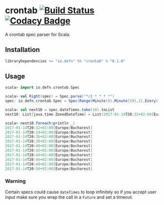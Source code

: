 # crontab [![Build Status](https://travis-ci.org/Bogdanp/crontab.svg?branch=master)](https://travis-ci.org/Bogdanp/crontab) [![Codacy Badge](https://api.codacy.com/project/badge/Grade/0b04a1e33c1d4e4e95b794222c1a4020)](https://www.codacy.com/app/bogdan/crontab?utm_source=github.com&amp;utm_medium=referral&amp;utm_content=Bogdanp/crontab&amp;utm_campaign=Badge_Grade)

A crontab spec parser for Scala.

## Installation

``` scala
libraryDependencies += "io.defn" %% "crontab" % "0.1.0"
```

## Usage

``` scala
scala> import io.defn.crontab.Spec

scala> val Right(spec) = Spec.parse("*/2 * * * *")
spec: io.defn.crontab.Spec = Spec(Range(Minute(0),Minute(59),2),Every(),Every(),Every(),Every())

scala> val next10 = spec.dateTimes.take(10).toList
next10: List[java.time.ZonedDateTime] = List(2017-01-14T20:32+02:00[Europe/Bucharest], 2017-01-14T20:34+02:00[Europe/Bucharest], 2017-01-14T20:36+02:00[Europe/Bucharest], 2017-01-14T20:38+02:00[Europe/Bucharest], 2017-01-14T20:40+02:00[Europe/Bucharest], 2017-01-14T20:42+02:00[Europe/Bucharest], 2017-01-14T20:44+02:00[Europe/Bucharest], 2017-01-14T20:46+02:00[Europe/Bucharest], 2017-01-14T20:48+02:00[Europe/Bucharest], 2017-01-14T20:50+02:00[Europe/Bucharest])

scala> next10.foreach(println _)
2017-01-14T20:32+02:00[Europe/Bucharest]
2017-01-14T20:34+02:00[Europe/Bucharest]
2017-01-14T20:36+02:00[Europe/Bucharest]
2017-01-14T20:38+02:00[Europe/Bucharest]
2017-01-14T20:40+02:00[Europe/Bucharest]
2017-01-14T20:42+02:00[Europe/Bucharest]
2017-01-14T20:44+02:00[Europe/Bucharest]
2017-01-14T20:46+02:00[Europe/Bucharest]
2017-01-14T20:48+02:00[Europe/Bucharest]
2017-01-14T20:50+02:00[Europe/Bucharest]
```

### Warning

Certain specs could cause `dateTimes` to loop infinitely so if you
accept user input make sure you wrap the call in a `Future` and set a
timeout.
